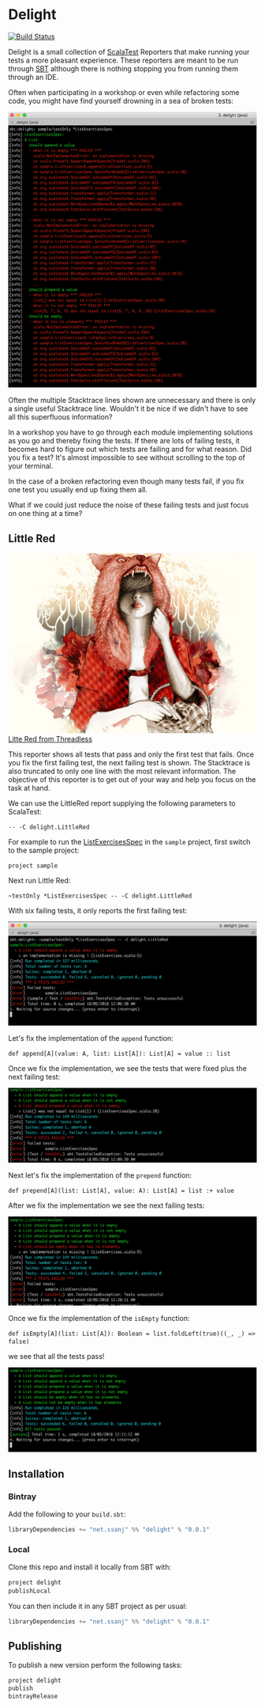 # Delight #

[![Build Status](https://travis-ci.org/ssanj/delight.svg?branch=master)](https://travis-ci.org/ssanj/delight)

Delight is a small collection of [ScalaTest](http://www.scalatest.org/) Reporters that make running your tests a more pleasant experience. These reporters are meant to be run through [SBT](https://www.scala-sbt.org/) although there is nothing stopping you from running them through an IDE.

Often when participating in a workshop or even while refactoring some code, you might have find yourself drowning in a sea of broken tests:

![lots of failing tests](failing-tests.png)

Often the multiple Stacktrace lines shown are unnecessary and there is only a single useful Stacktrace line. Wouldn't it be nice if we didn't have to see all this superfluous information?

In a workshop you have to go through each module implementing solutions as you go and thereby fixing the tests. If there are lots of failing tests, it becomes hard to figure out which tests are failing and for what reason. Did you fix a test? It's almost impossible to see without scrolling to the top of your terminal.

In the case of a broken refactoring even though many tests fail, if you fix one test you usually end up fixing them all.

What if we could just reduce the noise of these failing tests and just focus on one thing at a time?


## Little Red

![Little Red](littlered.jpg)
[Litte Red from Threadless](https://www.threadless.com/product/1586/RED/style,design)


This reporter shows all tests that pass and only the first test that fails. Once you fix the first failing test, the next failing test is shown. The Stacktrace is also truncated to only one line with the most relevant information. The objective of this reporter is to get out of your way and help you focus on the task at hand.

We can use the LittleRed report supplying the following parameters to ScalaTest:

```
-- -C delight.LittleRed
```

For example to run the [ListExercisesSpec](https://github.com/ssanj/delight/blob/master/sample/src/test/scala/sample/ListExercisesSpec.scala) in the `sample` project, first switch to the sample project:

```
project sample
```

Next run Little Red:

```
~testOnly *ListExercisesSpec -- -C delight.LittleRed
```

With six failing tests, it only reports the first failing test:

![6 failing tests](fail1.png)

Let's fix the implementation of the `append` function:

```
def append[A](value: A, list: List[A]): List[A] = value :: list
```

Once we fix the implementation, we see the tests that were fixed plus the next failing test:

![4 failing tests](fail2.png)

Next let's fix the implementation of the `prepend` function:

```
def prepend[A](list: List[A], value: A): List[A] = list :+ value
```

After we fix the implementation we see the next failing tests:

![2 failing tests](fail3.png)

Once we fix the implementation of the `isEmpty` function:

```
def isEmpty[A](list: List[A]): Boolean = list.foldLeft(true)((_, _) => false)
```

we see that all the tests pass!

![all tests pass](success.png)

## Installation

### Bintray

Add the following to your `build.sbt`:

```scala
libraryDependencies += "net.ssanj" %% "delight" % "0.0.1"
```


### Local

Clone this repo and install it locally from SBT with:

```scala
project delight
publishLocal
```

You can then include it in any SBT project as per usual:

```scala
libraryDependencies += "net.ssanj" %% "delight" % "0.0.1"
```

## Publishing

To publish a new version perform the following tasks:

```
project delight
publish
bintrayRelease
```